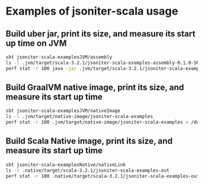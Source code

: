# Examples of jsoniter-scala usage

## Build uber jar, print its size, and measure its start up time on JVM

```sh
sbt jsoniter-scala-examplesJVM/assembly
ls -l .jvm/target/scala-3.2.1/jsoniter-scala-examples-assembly-0.1.0-SNAPSHOT.jar
perf stat -r 100 java -jar .jvm/target/scala-3.2.1/jsoniter-scala-examples-assembly-0.1.0-SNAPSHOT.jar > /dev/null
```

## Build GraalVM native image, print its size, and measure its start up time

```sh
sbt jsoniter-scala-examplesJVM/nativeImage 
ls -l .jvm/target/native-image/jsoniter-scala-examples
perf stat -r 100 .jvm/target/native-image/jsoniter-scala-examples > /dev/null
```

## Build Scala Native image, print its size, and measure its start up time

```sh
sbt jsoniter-scala-examplesNative/nativeLink 
ls -l .native/target/scala-3.2.1/jsoniter-scala-examples-out
perf stat -r 100 .native/target/scala-3.2.1/jsoniter-scala-examples-out > /dev/null
```